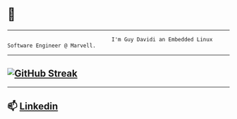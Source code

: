 #                                                               👋
---
                                     I'm Guy Davidi an Embedded Linux Software Engineer @ Marvell.
---
   [![GitHub Streak](https://streak-stats.demolab.com/?user=guy-davidi&theme=highcontrast)](https://git.io/streak-stats)
---

---
📫 [Linkedin](https://www.linkedin.com/in/guy-davidi/)
---


